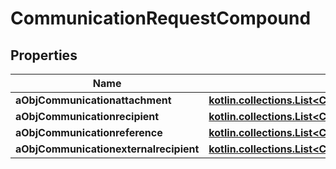 
# CommunicationRequestCompound

## Properties
| Name | Type | Description | Notes |
| ------------ | ------------- | ------------- | ------------- |
| **aObjCommunicationattachment** | [**kotlin.collections.List&lt;CustomCommunicationattachmentRequest&gt;**](CustomCommunicationattachmentRequest.md) |  |  |
| **aObjCommunicationrecipient** | [**kotlin.collections.List&lt;CommunicationrecipientRequestCompound&gt;**](CommunicationrecipientRequestCompound.md) |  |  |
| **aObjCommunicationreference** | [**kotlin.collections.List&lt;CommunicationreferenceRequestCompound&gt;**](CommunicationreferenceRequest.md) |  |  |
| **aObjCommunicationexternalrecipient** | [**kotlin.collections.List&lt;CommunicationexternalrecipientRequestCompound&gt;**](CommunicationexternalrecipientRequestCompound.md) |  |  |



